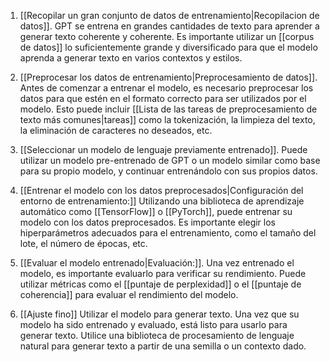 1.  [[Recopilar un gran conjunto de datos de entrenamiento|Recopilacion de datos]]. GPT se entrena en grandes cantidades de texto para aprender a generar texto coherente y coherente. Es importante utilizar un [[corpus de datos]] lo suficientemente grande y diversificado para que el modelo aprenda a generar texto en varios contextos y estilos.
    
2.  [[Preprocesar los datos de entrenamiento|Preprocesamiento de datos]]. Antes de comenzar a entrenar el modelo, es necesario preprocesar los datos para que estén en el formato correcto para ser utilizados por el modelo. Esto puede incluir [[Lista de las tareas de preprocesamiento de texto más comunes|tareas]] como la tokenización, la limpieza del texto, la eliminación de caracteres no deseados, etc.
    
3.  [[Seleccionar un modelo de lenguaje previamente entrenado]]. Puede utilizar un modelo pre-entrenado de GPT o un modelo similar como base para su propio modelo, y continuar entrenándolo con sus propios datos.
    
4.  [[Entrenar el modelo con los datos preprocesados|Configuración del entorno de entrenamiento:]] Utilizando una biblioteca de aprendizaje automático como [[TensorFlow]] o [[PyTorch]], puede entrenar su modelo con los datos preprocesados. Es importante elegir los hiperparámetros adecuados para el entrenamiento, como el tamaño del lote, el número de épocas, etc.
    
5.  [[Evaluar el modelo entrenado|Evaluación:]]. Una vez entrenado el modelo, es importante evaluarlo para verificar su rendimiento. Puede utilizar métricas como el [[puntaje de perplexidad]] o el [[puntaje de coherencia]] para evaluar el rendimiento del modelo.
    
6.  [[Ajuste fino]] Utilizar el modelo para generar texto. Una vez que su modelo ha sido entrenado y evaluado, está listo para usarlo para generar texto. Utilice una biblioteca de procesamiento de lenguaje natural para generar texto a partir de una semilla o un contexto dado.